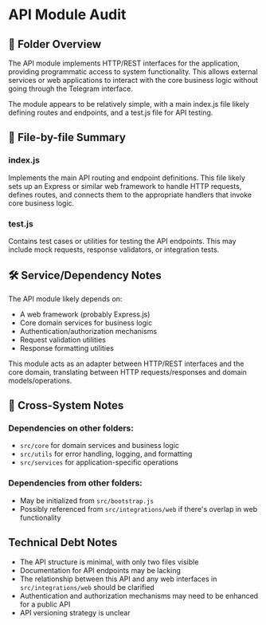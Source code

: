 # API Module Audit

## 🧾 Folder Overview

The API module implements HTTP/REST interfaces for the application, providing programmatic access to system functionality. This allows external services or web applications to interact with the core business logic without going through the Telegram interface.

The module appears to be relatively simple, with a main index.js file likely defining routes and endpoints, and a test.js file for API testing.

## 📁 File-by-file Summary

### index.js
Implements the main API routing and endpoint definitions. This file likely sets up an Express or similar web framework to handle HTTP requests, defines routes, and connects them to the appropriate handlers that invoke core business logic.

### test.js
Contains test cases or utilities for testing the API endpoints. This may include mock requests, response validators, or integration tests.

## 🛠️ Service/Dependency Notes

The API module likely depends on:
- A web framework (probably Express.js)
- Core domain services for business logic
- Authentication/authorization mechanisms
- Request validation utilities
- Response formatting utilities

This module acts as an adapter between HTTP/REST interfaces and the core domain, translating between HTTP requests/responses and domain models/operations.

## 📌 Cross-System Notes

### Dependencies on other folders:
- `src/core` for domain services and business logic
- `src/utils` for error handling, logging, and formatting
- `src/services` for application-specific operations

### Dependencies from other folders:
- May be initialized from `src/bootstrap.js`
- Possibly referenced from `src/integrations/web` if there's overlap in web functionality

## Technical Debt Notes

- The API structure is minimal, with only two files visible
- Documentation for API endpoints may be lacking
- The relationship between this API and any web interfaces in `src/integrations/web` should be clarified
- Authentication and authorization mechanisms may need to be enhanced for a public API
- API versioning strategy is unclear 